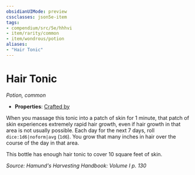 ```yaml
---
obsidianUIMode: preview
cssclasses: json5e-item
tags:
- compendium/src/5e/hhhvi
- item/rarity/common
- item/wondrous/potion
aliases: 
- "Hair Tonic"
---
```

# Hair Tonic
*Potion, common*  

- **Properties**: [Crafted by](/compendium/rules/item-properties.md#Crafted%20by)

When you massage this tonic into a patch of skin for 1 minute, that patch of skin experiences extremely rapid hair growth, even if hair growth in that area is not usually possible. Each day for the next 7 days, roll `dice:1d6|noform|avg` (`1d6`). You grow that many inches in hair over the course of the day in that area.

This bottle has enough hair tonic to cover 10 square feet of skin.

*Source: Hamund's Harvesting Handbook: Volume I p. 130*